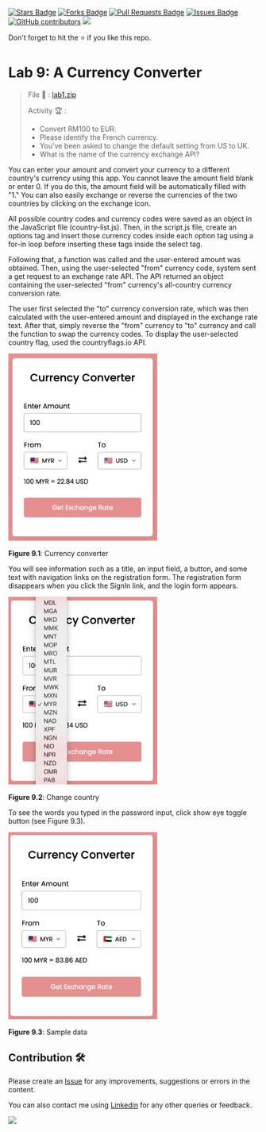 <a href="https://github.com/drshahizan/learn-php/stargazers"><img src="https://img.shields.io/github/stars/drshahizan/learn-php" alt="Stars Badge"/></a>
<a href="https://github.com/drshahizan/learn-php/network/members"><img src="https://img.shields.io/github/forks/drshahizan/learn-php" alt="Forks Badge"/></a>
<a href="https://github.com/drshahizan/learn-php/pulls"><img src="https://img.shields.io/github/issues-pr/drshahizan/learn-php" alt="Pull Requests Badge"/></a>
<a href="https://github.com/drshahizan/learn-php/issues"><img src="https://img.shields.io/github/issues/drshahizan/learn-php" alt="Issues Badge"/></a>
<a href="https://github.com/drshahizan/learn-php/graphs/contributors"><img alt="GitHub contributors" src="https://img.shields.io/github/contributors/drshahizan/learn-php?color=2b9348"></a>
![](https://visitor-badge.glitch.me/badge?page_id=drshahizan/learn-php)

Don't forget to hit the :star: if you like this repo.

# Lab 9: A Currency Converter

> File 📁 : [lab1.zip](./download/lab1.zip?raw=true)
> 
> Activity 🏆 :
> - Convert RM100 to EUR.
> - Please identify the French currency.
> - You've been asked to change the default setting from US to UK.
> - What is the name of the currency exchange API?

You can enter your amount and convert your currency to a different country's currency using this app. You cannot leave the amount field blank or enter 0. If you do this, the amount field will be automatically filled with "1." You can also easily exchange or reverse the currencies of the two countries by clicking on the exchange icon.

All possible country codes and currency codes were saved as an object in the JavaScript file (country-list.js). Then, in the script.js file, create an options tag and insert those currency codes inside each option tag using a for-in loop before inserting these tags inside the select tag.

Following that, a function was called and the user-entered amount was obtained. Then, using the user-selected "from" currency code, system sent a get request to an exchange rate API. The API returned an object containing the user-selected "from" currency's all-country currency conversion rate.

The user first selected the "to" currency conversion rate, which was then calculated with the user-entered amount and displayed in the exchange rate text. After that, simply reverse the "from" currency to "to" currency and call the function to swap the currency codes. To display the user-selected country flag, used the countryflags.io API.

<img src="./download/L9adv-a.png" width="300" />

**Figure 9.1**: Currency converter

You will see information such as a title, an input field, a button, and some text with navigation links on the registration form. The registration form disappears when you click the SignIn link, and the login form appears.

<img src="./download/L9adv-b.png" width="300" />

**Figure 9.2**: Change country

To see the words you typed in the password input, click show eye toggle button (see Figure 9.3).

<img src="./download/L9adv-c.png" width="300" />

**Figure 9.3**: Sample data

## Contribution 🛠️
Please create an [Issue](https://github.com/drshahizan/learn-php/issues) for any improvements, suggestions or errors in the content.

You can also contact me using [Linkedin](https://www.linkedin.com/in/drshahizan/) for any other queries or feedback.

![](https://visitor-badge.glitch.me/badge?page_id=drshahizan)
